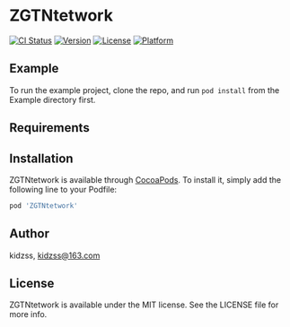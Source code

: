 # ZGTNtetwork

[![CI Status](https://img.shields.io/travis/kidzss/ZGTNtetwork.svg?style=flat)](https://travis-ci.org/kidzss/ZGTNtetwork)
[![Version](https://img.shields.io/cocoapods/v/ZGTNtetwork.svg?style=flat)](https://cocoapods.org/pods/ZGTNtetwork)
[![License](https://img.shields.io/cocoapods/l/ZGTNtetwork.svg?style=flat)](https://cocoapods.org/pods/ZGTNtetwork)
[![Platform](https://img.shields.io/cocoapods/p/ZGTNtetwork.svg?style=flat)](https://cocoapods.org/pods/ZGTNtetwork)

## Example

To run the example project, clone the repo, and run `pod install` from the Example directory first.

## Requirements

## Installation

ZGTNtetwork is available through [CocoaPods](https://cocoapods.org). To install
it, simply add the following line to your Podfile:

```ruby
pod 'ZGTNtetwork'
```

## Author

kidzss, kidzss@163.com

## License

ZGTNtetwork is available under the MIT license. See the LICENSE file for more info.
